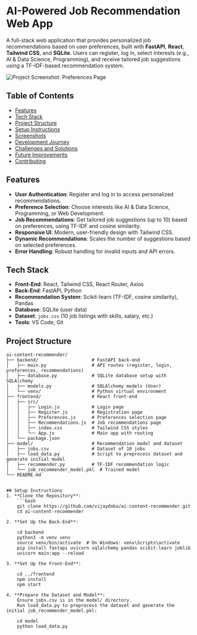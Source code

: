 # AI-Powered Job Recommendation Web App

A full-stack web application that provides personalized job recommendations based on user preferences, built with **FastAPI**, **React**, **Tailwind CSS**, and **SQLite**. Users can register, log in, select interests (e.g., AI & Data Science, Programming), and receive tailored job suggestions using a TF-IDF-based recommendation system.

![Project Screenshot: Preferences Page](screenshots/preferences.png)

## Table of Contents
- [Features](#features)
- [Tech Stack](#tech-stack)
- [Project Structure](#project-structure)
- [Setup Instructions](#setup-instructions)
- [Screenshots](#screenshots)
- [Development Journey](#development-journey)
- [Challenges and Solutions](#challenges-and-solutions)
- [Future Improvements](#future-improvements)
- [Contributing](#contributing)

## Features
- **User Authentication**: Register and log in to access personalized recommendations.
- **Preference Selection**: Choose interests like AI & Data Science, Programming, or Web Development.
- **Job Recommendations**: Get tailored job suggestions (up to 10) based on preferences, using TF-IDF and cosine similarity.
- **Responsive UI**: Modern, user-friendly design with Tailwind CSS.
- **Dynamic Recommendations**: Scales the number of suggestions based on selected preferences.
- **Error Handling**: Robust handling for invalid inputs and API errors.

## Tech Stack
- **Front-End**: React, Tailwind CSS, React Router, Axios
- **Back-End**: FastAPI, Python
- **Recommendation System**: Scikit-learn (TF-IDF, cosine similarity), Pandas
- **Database**: SQLite (user data)
- **Dataset**: `jobs.csv` (10 job listings with skills, salary, etc.)
- **Tools**: VS Code, Git

## Project Structure

```
ai-content-recommender/
├── backend/                    # FastAPI back-end
│   ├── main.py                 # API routes (register, login, preferences, recommendations)
│   ├── database.py             # SQLite database setup with SQLAlchemy
│   ├── models.py               # SQLAlchemy models (User)
│   └── venv/                   # Python virtual environment
├── frontend/                   # React front-end
│   ├── src/
│   │   ├── Login.js            # Login page
│   │   ├── Register.js         # Registration page
│   │   ├── Preferences.js      # Preferences selection page
│   │   ├── Recommendations.js  # Job recommendations page
│   │   ├── index.css           # Tailwind CSS styles
│   │   └── App.js              # Main app with routing
│   └── package.json
├── model/                      # Recommendation model and dataset
│   ├── jobs.csv                # Dataset of 10 jobs
│   ├── load_data.py            # Script to preprocess dataset and generate initial model
│   ├── recommender.py          # TF-IDF recommendation logic
│   └── job_recommender_model.pkl  # Trained model
└── README.md`


## Setup Instructions
1. **Clone the Repository**:
    ```bash
    git clone https://github.com/vijaydoba/ai-content-recommender.git
    cd ai-content-recommender

2. **Set Up the Back-End**:

    cd backend
    python3 -m venv venv
    source venv/bin/activate  # On Windows: venv\Scripts\activate
    pip install fastapi uvicorn sqlalchemy pandas scikit-learn joblib
    uvicorn main:app --reload

3. **Set Up the Front-End**:

    cd ../frontend
    npm install
    npm start

4. **Prepare the Dataset and Model**:
    Ensure jobs.csv is in the model/ directory.
    Run load_data.py to preprocess the dataset and generate the initial job_recommender_model.pkl:    

    cd model
    python load_data.py